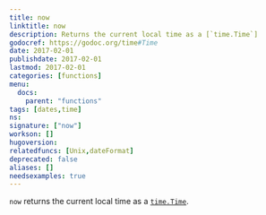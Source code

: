 ```yaml
---
title: now
linktitle: now
description: Returns the current local time as a [`time.Time`]
godocref: https://godoc.org/time#Time
date: 2017-02-01
publishdate: 2017-02-01
lastmod: 2017-02-01
categories: [functions]
menu:
  docs:
    parent: "functions"
tags: [dates,time]
ns:
signature: ["now"]
workson: []
hugoversion:
relatedfuncs: [Unix,dateFormat]
deprecated: false
aliases: []
needsexamples: true
---
```


`now` returns the current local time as a [`time.Time`](https://godoc.org/time#Time).
